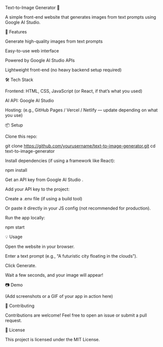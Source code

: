 Text-to-Image Generator 🎨

A simple front-end website that generates images from text prompts using Google AI Studio.

🚀 Features

Generate high-quality images from text prompts

Easy-to-use web interface

Powered by Google AI Studio APIs

Lightweight front-end (no heavy backend setup required)

🛠️ Tech Stack

Frontend: HTML, CSS, JavaScript (or React, if that’s what you used)

AI API: Google AI Studio

Hosting: (e.g., GitHub Pages / Vercel / Netlify — update depending on what you use)

📦 Setup

Clone this repo:

git clone https://github.com/yourusername/text-to-image-generator.git
cd text-to-image-generator


Install dependencies (if using a framework like React):

npm install


Get an API key from Google AI Studio
.

Add your API key to the project:

Create a .env file (if using a build tool)

Or paste it directly in your JS config (not recommended for production).

Run the app locally:

npm start

💡 Usage

Open the website in your browser.

Enter a text prompt (e.g., “A futuristic city floating in the clouds”).

Click Generate.

Wait a few seconds, and your image will appear!

📷 Demo

(Add screenshots or a GIF of your app in action here)

🤝 Contributing

Contributions are welcome! Feel free to open an issue or submit a pull request.

📜 License

This project is licensed under the MIT License.
